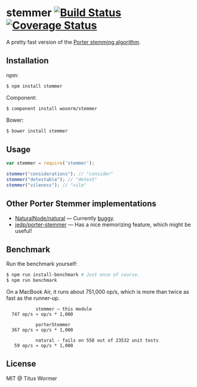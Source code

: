 # stemmer [![Build Status](https://travis-ci.org/wooorm/stemmer.svg?branch=master)](https://travis-ci.org/wooorm/stemmer) [![Coverage Status](https://img.shields.io/coveralls/wooorm/stemmer.svg)](https://coveralls.io/r/wooorm/stemmer?branch=master)

A pretty fast version of the [Porter stemming algorithm](http://tartarus.org/martin/PorterStemmer/).

## Installation

npm:
```sh
$ npm install stemmer
```

Component:
```sh
$ component install wooorm/stemmer
```

Bower:
```sh
$ bower install stemmer
```

## Usage

```js
var stemmer = require('stemmer');

stemmer("considerations"); // "consider"
stemmer("detestable"); // "detest"
stemmer("vileness"); // "vile"
```

## Other Porter Stemmer implementations

- [NaturalNode/natural](https://github.com/NaturalNode/natural) — Currently [buggy](https://github.com/NaturalNode/natural/issues/176).
- [jedp/porter-stemmer](https://github.com/jedp/porter-stemmer) — Has a nice memorizing feature, which might be useful!

## Benchmark

Run the benchmark yourself:

```sh
$ npm run install-benchmark # Just once of course.
$ npm run benchmark
```

On a MacBook Air, it runs about 751,000 op/s, which is more than twice as fast as the runner-up.

```
           stemmer — this module
  747 op/s » op/s * 1,000

           porterStemmer
  367 op/s » op/s * 1,000

           natural - fails on 558 out of 23532 unit tests
   59 op/s » op/s * 1,000
```

## License

MIT @ Titus Wormer
